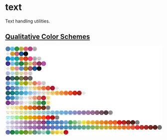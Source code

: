 # text

Text handling utilities.

## [Qualitative Color Schemes](https://personal.sron.nl/~pault/)

<img align="center" src="schemes.png">
